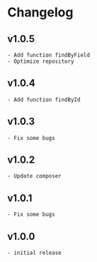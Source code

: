 # Changelog

## v1.0.5

    - Add function findByField
    - Optimize repository

## v1.0.4

    - Add function findById

## v1.0.3

    - Fix some bugs

## v1.0.2

    - Update composer

## v1.0.1

    - Fix some bugs

## v1.0.0

    - initial release
